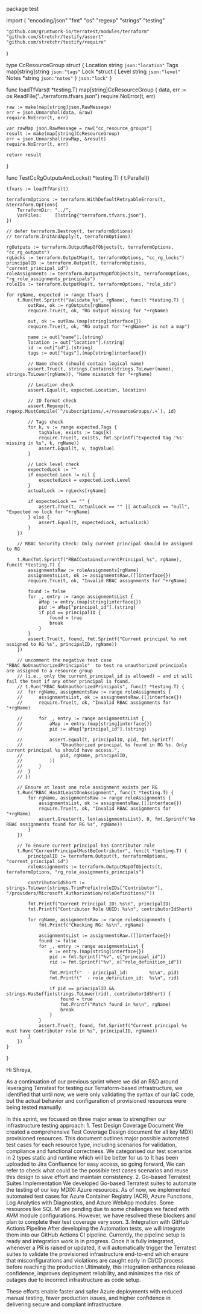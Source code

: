 package test

import (
	"encoding/json"
	"fmt"
	"os"
	"regexp"
	"strings"
	"testing"

	"github.com/gruntwork-io/terratest/modules/terraform"
	"github.com/stretchr/testify/assert"
	"github.com/stretchr/testify/require"
)

type CcResourceGroup struct {
	Location string            `json:"location"`
	Tags     map[string]string `json:"tags"`
	Lock     *struct {
		Level string  `json:"level"`
		Notes *string `json:"notes"`
	} `json:"lock"`
}

func loadTfVars(t *testing.T) map[string]CcResourceGroup {
	data, err := os.ReadFile("../terraform.tfvars.json")
	require.NoError(t, err)

	raw := make(map[string]json.RawMessage)
	err = json.Unmarshal(data, &raw)
	require.NoError(t, err)

	var rawMap json.RawMessage = raw["cc_resource_groups"]
	result := make(map[string]CcResourceGroup)
	err = json.Unmarshal(rawMap, &result)
	require.NoError(t, err)

	return result
}

func TestCcRgOutputsAndLocks(t *testing.T) {
	t.Parallel()

	tfvars := loadTfVars(t)

	terraformOptions := terraform.WithDefaultRetryableErrors(t, &terraform.Options{
		TerraformDir: "../",
		VarFiles:     []string{"terraform.tfvars.json"},
	})

	// defer terraform.Destroy(t, terraformOptions)
	// terraform.InitAndApply(t, terraformOptions)

	rgOutputs := terraform.OutputMapOfObjects(t, terraformOptions, "cc_rg_outputs")
	rgLocks := terraform.OutputMap(t, terraformOptions, "cc_rg_locks")
	principalID := terraform.Output(t, terraformOptions, "current_principal_id")
	roleAssignments := terraform.OutputMapOfObjects(t, terraformOptions, "rg_role_assignments_principals")
	roleIDs := terraform.OutputMap(t, terraformOptions, "role_ids")

	for rgName, expected := range tfvars {
		t.Run(fmt.Sprintf("Validate_%s", rgName), func(t *testing.T) {
			outRaw, ok := rgOutputs[rgName]
			require.True(t, ok, "RG output missing for "+rgName)

			out, ok := outRaw.(map[string]interface{})
			require.True(t, ok, "RG output for "+rgName+" is not a map")

			name := out["name"].(string)
			location := out["location"].(string)
			id := out["id"].(string)
			tags := out["tags"].(map[string]interface{})

			// Name check (should contain logical name)
			assert.True(t, strings.Contains(strings.ToLower(name), strings.ToLower(rgName)), "Name mismatch for "+rgName)

			// Location check
			assert.Equal(t, expected.Location, location)

			// ID format check
			assert.Regexp(t, regexp.MustCompile(`^/subscriptions/.+/resourceGroups/.+`), id)

			// Tags check
			for k, v := range expected.Tags {
				tagValue, exists := tags[k]
				require.True(t, exists, fmt.Sprintf("Expected tag '%s' missing in %s", k, rgName))
				assert.Equal(t, v, tagValue)
			}

			// Lock level check
			expectedLock := ""
			if expected.Lock != nil {
				expectedLock = expected.Lock.Level
			}
			actualLock := rgLocks[rgName]

			if expectedLock == "" {
				assert.True(t, actualLock == "" || actualLock == "null", "Expected no lock for "+rgName)
			} else {
				assert.Equal(t, expectedLock, actualLock)
			}
		})

		// RBAC Security Check: Only current principal should be assigned to RG

		t.Run(fmt.Sprintf("RBACContainsCurrentPrincipal_%s", rgName), func(t *testing.T) {
			assignmentsRaw := roleAssignments[rgName]
			assignmentsList, ok := assignmentsRaw.([]interface{})
			require.True(t, ok, "Invalid RBAC assignments for "+rgName)

			found := false
			for _, entry := range assignmentsList {
				aMap := entry.(map[string]interface{})
				pid := aMap["principal_id"].(string)
				if pid == principalID {
					found = true
					break
				}
			}
			assert.True(t, found, fmt.Sprintf("Current principal %s not assigned to RG %s", principalID, rgName))
		})

		// uncomment the negative test case "RBAC_NoUnauthorizedPrincipals"  to test no unauthorized principals are assigned to a resource group
		// (i.e., only the current_principal_id is allowed) — and it will fail the test if any other principal is found.
		// t.Run("RBAC_NoUnauthorizedPrincipals", func(t *testing.T) {
		// 	for rgName, assignmentsRaw := range roleAssignments {
		// 		assignmentsList, ok := assignmentsRaw.([]interface{})
		// 		require.True(t, ok, "Invalid RBAC assignments for "+rgName)

		// 		for _, entry := range assignmentsList {
		// 			aMap := entry.(map[string]interface{})
		// 			pid := aMap["principal_id"].(string)

		// 			assert.Equal(t, principalID, pid, fmt.Sprintf(
		// 				"Unauthorized principal %s found in RG %s. Only current principal %s should have access.",
		// 				pid, rgName, principalID,
		// 			))
		// 		}
		// 	}
		// })

		// Ensure at least one role assignment exists per RG
		t.Run("RBAC_HasAtLeastOneAssignment", func(t *testing.T) {
			for rgName, assignmentsRaw := range roleAssignments {
				assignmentsList, ok := assignmentsRaw.([]interface{})
				require.True(t, ok, "Invalid RBAC assignments for "+rgName)
				assert.Greater(t, len(assignmentsList), 0, fmt.Sprintf("No RBAC assignments found for RG %s", rgName))
			}
		})

		// To Ensure current principal has Contributor role
		t.Run("CurrentPrincipalMustBeContributor", func(t *testing.T) {
			principalID := terraform.Output(t, terraformOptions, "current_principal_id")
			roleAssignments := terraform.OutputMapOfObjects(t, terraformOptions, "rg_role_assignments_principals")

			contributorIdShort := strings.ToLower(strings.TrimPrefix(roleIDs["Contributor"], "/providers/Microsoft.Authorization/roleDefinitions/"))

			fmt.Printf("Current Principal ID: %s\n", principalID)
			fmt.Printf("Contributor Role UUID: %s\n", contributorIdShort)

			for rgName, assignmentsRaw := range roleAssignments {
				fmt.Printf("Checking RG: %s\n", rgName)

				assignmentsList := assignmentsRaw.([]interface{})
				found := false
				for _, entry := range assignmentsList {
					e := entry.(map[string]interface{})
					pid := fmt.Sprintf("%v", e["principal_id"])
					rid := fmt.Sprintf("%v", e["role_definition_id"])

					fmt.Printf("  - principal_id:        %s\n", pid)
					fmt.Printf("  - role_definition_id:  %s\n", rid)

					if pid == principalID && strings.HasSuffix(strings.ToLower(rid), contributorIdShort) {
						found = true
						fmt.Printf("Match found in %s\n", rgName)
						break
					}
				}
				assert.True(t, found, fmt.Sprintf("Current principal %s must have Contributor role in %s", principalID, rgName))
			}
		})
	}
}







Hi Shreya,

As a continuation of our previous sprint where we did an R&D around leveraging Terratest for testing our Terraform-based infrastructure, we identified that until now, we were only validating the syntax of our IaC code, but the actual behavior and configuration of provisioned resources were being tested manually.

In this sprint, we focused on three major areas to strengthen our infrastructure testing approach:
	1.	Test Design Coverage Document
We created a comprehensive Test Coverage Design document for all key MDXi provisioned resources.
This document outlines major possible automated test cases for each resource type, including scenarios for validation, compliance and functional correctness. We categorised our test scenarios in 2 types static and runtime which will be better for us to 
It has been uploaded to Jira Confluence for easy access, so going forward, We can refer to check what could be the possible test cases scenarios and reuse this design to save effort and maintain consistency.
	2.	Go-based Terratest Suites Implementation
We developed Go-based Terratest suites to automate the testing of our key MDIXI Azure resources.
As of now, we implemented automated test cases for Azure Container Registry (ACR), Azure Functions, Log Analytics with Diagnostics, and Azure WebApp modules.
Some resources like SQL MI are pending due to some challenges we faced with AVM module configurations. However, we have resolved these blockers and plan to complete their test coverage very soon.
	3.	Integration with GitHub Actions Pipeline
After developing the Automation tests, we will integrate them into our GitHub Actions CI pipeline.
Currently, the pipeline setup is ready and integration work is in progress.
Once it is fully integrated, whenever a PR is raised or updated, it will automatically trigger the Terratest suites to validate the provisioned infrastructure end-to-end which ensure that misconfigurations and violations are caught early in CI/CD process before reaching the production
Ultimately, this integration enhances release confidence, improves deployment reliability, and minimizes the risk of outages due to incorrect infrastructure as code setup. 

These efforts enable faster and safer Azure deployments with reduced manual testing, fewer production issues, and higher confidence in delivering secure and compliant infrastructure.
